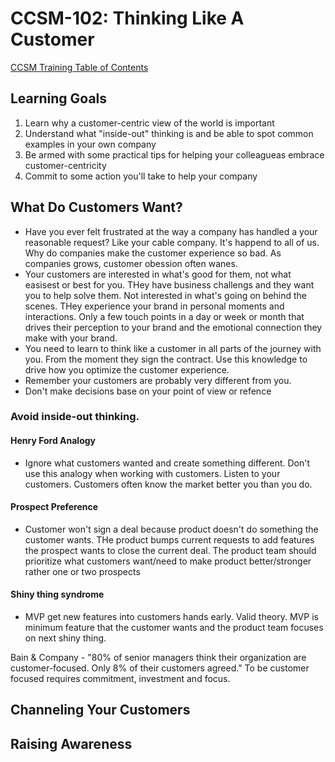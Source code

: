 # CCSM-102: Thinking Like A Customer

[CCSM Training Table of Contents](https://github.com/pslucas0212/CCSM-Training/)

## Learning Goals
1. Learn why a customer-centric view of the world is important
2. Understand what "inside-out" thinking is and be able to spot common examples in your own company
3. Be armed with some practical tips for helping your colleagueas embrace customer-centricity
4. Commit to some action you'll take to help your company

## What Do Customers Want?
- Have you ever felt frustrated at the way a company has handled a your reasonable request?  Like your cable company.  It's happend to all of us.  Why do companies make the customer experience so bad.  As companies grows, customer obession often wanes.
- Your customers are interested in what's good for them, not what easisest or best for you.  THey have business challengs and they want you to help solve them.  Not interested in what's going on behind the scenes.   THey experience your brand in personal moments and interactions.  Only a few touch points in a day or week or month that drives their perception to your brand and the emotional connection they make with your brand.
- You need to learn to think like a customer in all parts of the journey with you.  From the moment they sign the contract.  Use this knowledge to drive how you optimize the customer experience.
- Remember your customers are probably very different from you.
- Don't make decisions base on your point of view or refence

### Avoid inside-out thinking.

#### Henry Ford Analogy
- Ignore what customers wanted and create something different.  Don't use this analogy when working with customers.  Listen to your customers.  Customers often know the market better you than you do.

#### Prospect Preference
- Customer won't sign a deal because product doesn't do something the customer wants.  THe product bumps current requests to add features the prospect wants to close the current deal.  The product team should prioritize what customers want/need to make product better/stronger rather one or two prospects

#### Shiny thing syndrome
- MVP get new features into customers hands early.  Valid theory.  MVP is minimum feature that the customer wants and the product team focuses on next shiny thing.

Bain & Company - "80% of senior managers think their organization are customer-focused.  Only 8% of their customers agreed."  To be customer focused requires commitment, investment and focus.  

  
## Channeling Your Customers

## Raising Awareness

